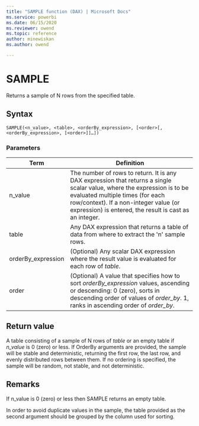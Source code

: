 ```yaml
---
title: "SAMPLE function (DAX) | Microsoft Docs"
ms.service: powerbi 
ms.date: 06/15/2020
ms.reviewer: owend
ms.topic: reference
author: minewiskan
ms.author: owend

---
```

# SAMPLE

Returns a sample of N rows from the specified table.  
  
## Syntax  
  
```dax
SAMPLE(<n_value>, <table>, <orderBy_expression>, [<order>[, <orderBy_expression>, [<order>]]…])  
```
  
### Parameters  

|Term|Definition|  
|---------|---------|
|n_value       |  The number of rows to return. It is any DAX expression that returns a single scalar value, where the expression is to be evaluated multiple times (for each row/context). If a non-integer value (or expression) is entered, the result is cast as an integer.         |
|table     |   Any DAX expression that returns a table of data from where to extract the 'n' sample rows.       |
|orderBy_expression      |   (Optional) Any scalar DAX expression where the result value is evaluated for each row of *table*.        |
|order       |  (Optional) A value that specifies how to sort *orderBy_expression* values, ascending or descending: 0 (zero), sorts in descending order of values of *order_by*. 1, ranks in ascending order of *order_by*.     |
  
## Return value

A table consisting of a sample of N rows of *table* or an empty table if *n_value* is 0 (zero) or less. If OrderBy arguments are provided, the sample will be stable and deterministic, returning the first row, the last row, and evenly distributed rows between them. If no ordering is specified, the sample will be random, not stable, and not deterministic.  
  
## Remarks  
  
If n_value is 0 (zero) or less then SAMPLE returns an empty table.  

In order to avoid duplicate values in the sample, the table provided as the second argument should be grouped by the column used for sorting.
